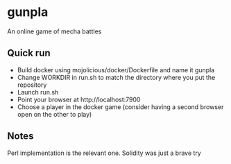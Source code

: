 # gunpla

An online game of mecha battles

## Quick run

 * Build docker using mojolicious/docker/Dockerfile and name it gunpla
 * Change WORKDIR in run.sh to match the directory where you put the repository
 * Launch run.sh
 * Point your browser at http://localhost:7900
 * Choose a player in the docker game (consider having a second browser open on the other to play)
 
## Notes

Perl implementation is the relevant one. Solidity was just a brave try
